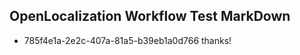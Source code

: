 ## OpenLocalization Workflow Test MarkDown
* 785f4e1a-2e2c-407a-81a5-b39eb1a0d766 thanks!

<!--HONumber=Nov16_HO2-->


